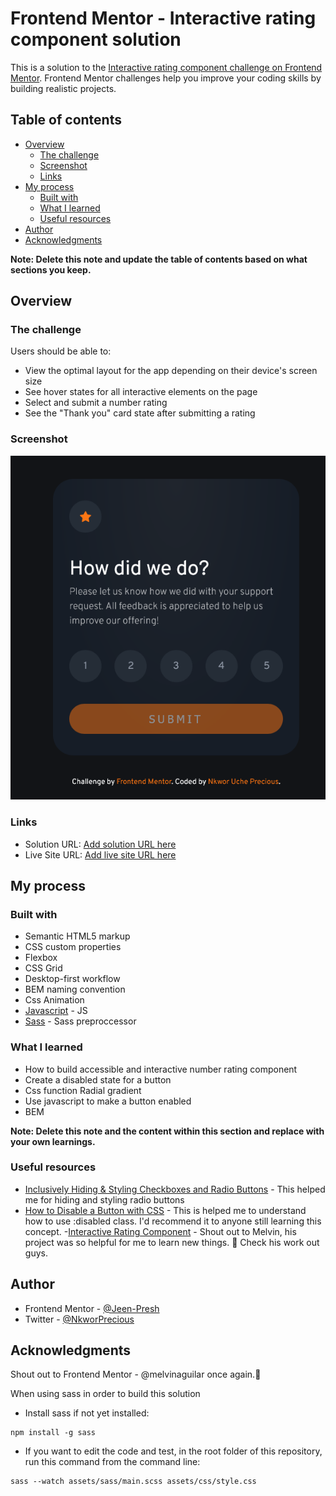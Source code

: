# Frontend Mentor - Interactive rating component solution

This is a solution to the [Interactive rating component challenge on Frontend Mentor](https://www.frontendmentor.io/challenges/interactive-rating-component-koxpeBUmI). Frontend Mentor challenges help you improve your coding skills by building realistic projects.

## Table of contents

- [Overview](#overview)
  - [The challenge](#the-challenge)
  - [Screenshot](#screenshot)
  - [Links](#links)
- [My process](#my-process)
  - [Built with](#built-with)
  - [What I learned](#what-i-learned)
  - [Useful resources](#useful-resources)
- [Author](#author)
- [Acknowledgments](#acknowledgments)

**Note: Delete this note and update the table of contents based on what sections you keep.**

## Overview

### The challenge

Users should be able to:

- View the optimal layout for the app depending on their device's screen size
- See hover states for all interactive elements on the page
- Select and submit a number rating
- See the "Thank you" card state after submitting a rating

### Screenshot

![](/dist/images/Screenshot%202023-02-14%20at%2014-08-52%20Frontend%20Mentor%20Interactive%20rating%20component.png)

### Links

- Solution URL: [Add solution URL here](https://your-solution-url.com)
- Live Site URL: [Add live site URL here](https://your-live-site-url.com)

## My process

### Built with

- Semantic HTML5 markup
- CSS custom properties
- Flexbox
- CSS Grid
- Desktop-first workflow
- BEM naming convention
- Css Animation
- [Javascript](https://www.javascript.com/) - JS
- [Sass](https://sass-lang.com/) - Sass preproccessor

### What I learned

- How to build accessible and interactive number rating component
- Create a disabled state for a button
- Css function Radial gradient
- Use javascript to make a button enabled
- BEM

**Note: Delete this note and the content within this section and replace with your own learnings.**

### Useful resources

- [Inclusively Hiding & Styling Checkboxes and Radio Buttons](https://www.sarasoueidan.com/blog/inclusively-hiding-and-styling-checkboxes-and-radio-buttons/) - This helped me for hiding and styling radio buttons
- [How to Disable a Button with CSS](https://www.scaler.com/topics/css-disable-button/) - This is helped me to understand how to use :disabled class. I'd recommend it to anyone still learning this concept. -[Interactive Rating Component](https://github.com/MelvinAguilar/interactive-rating-component) - Shout out to Melvin, his project was so helpful for me to learn new things. 🫡 Check his work out guys.

## Author

- Frontend Mentor - [@Jeen-Presh](https://www.frontendmentor.io/profile/Jeen-Presh)
- Twitter - [@NkworPrecious](https://twitter.com/NkworPrecious)

## Acknowledgments

Shout out to Frontend Mentor - @melvinaguilar once again.🫡

When using sass in order to build this solution

- Install sass if not yet installed:

```
npm install -g sass
```

- If you want to edit the code and test, in the root folder of this repository, run this command from the command line:

```
sass --watch assets/sass/main.scss assets/css/style.css
```
